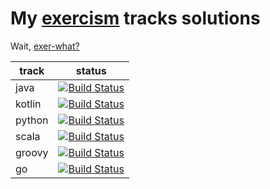 # My [exercism](https://exercism.io/) tracks solutions

Wait, [exer-what?](https://medium.com/webstep-sweden/a-tour-of-exercism-9fe2946ea4ba)

| track | status |
|-------|--------|
| java  | [![Build Status](https://travis-ci.com/uzilan/exercism-solutions-java.svg?branch=master)](https://travis-ci.com/uzilan/exercism-solutions-java) |
| kotlin | [![Build Status](https://travis-ci.com/uzilan/exercism-solutions-kotlin.svg?branch=master)](https://travis-ci.com/uzilan/exercism-solutions-kotlin) |
| python | [![Build Status](https://travis-ci.com/uzilan/exercism-solutions-python.svg?branch=master)](https://travis-ci.com/uzilan/exercism-solutions-python) |
| scala | [![Build Status](https://travis-ci.com/uzilan/exercism-solutions-scala.svg?branch=master)](https://travis-ci.com/uzilan/exercism-solutions-scala) |
| groovy | [![Build Status](https://travis-ci.com/uzilan/exercism-solutions-groovy.svg?branch=master)](https://travis-ci.com/uzilan/exercism-solutions-groovy) |
| go | [![Build Status](https://travis-ci.com/uzilan/exercism-solutions-go.svg?branch=master)](https://travis-ci.com/uzilan/exercism-solutions-go) |
